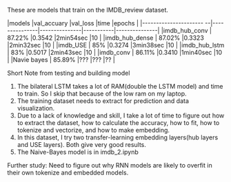 These are models that train on the IMDB_review dataset.


|models                   |val_accuary    |val_loss       |time       |epochs         |
|---------------------- --|---------------|---------------|-----------|---------------|
|imdb_hub_conv            | 87.22%        |0.3542         |2min54sec  |10             |
|imdb_hub_dense           | 87.02%        |0.3323         |2min32sec  |10             |
|imdb_USE                 | 85%           |0.3274         |3min38sec  |10             |
|imdb_hub_lstm            | 83%           |0.5017         |2min43sec  |10             |
|imdb_conv                | 86.11%        |0.3410         |1min40sec  |10             |
|Navie bayes              | 85.89%        |???            |???        |??             |

Short Note from testing and building model
1. The bilateral LSTM takes a lot of RAM(double the LSTM model) and time to train. So I skip that because of the low ram on my laptop.
2. The training dataset needs to extract for prediction and data visualization.
3. Due to a lack of knowledge and skill, I take a lot of time to figure out how to extract the dataset, how to calculate the accuracy, how to fit, how to tokenize and vectorize, and how to make embedding.
4. In this dataset, I try two transfer-learning embedding layers(hub layers and USE layers). Both give very good results.
5. The Naive-Bayes model is in imdb_2.ipynb 

Further study: Need to figure out why RNN models are likely to overfit in their own tokenize and embedded models.